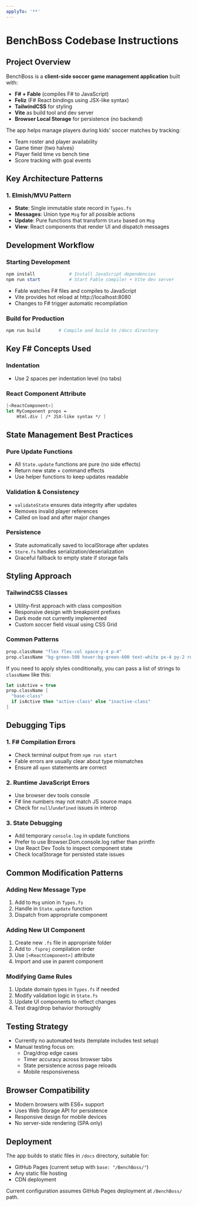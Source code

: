 ```yaml
---
applyTo: '**'
---
```


# BenchBoss Codebase Instructions

## Project Overview

BenchBoss is a **client-side soccer game management application** built with:
- **F# + Fable** (compiles F# to JavaScript)
- **Feliz** (F# React bindings using JSX-like syntax)
- **TailwindCSS** for styling
- **Vite** as build tool and dev server
- **Browser Local Storage** for persistence (no backend)

The app helps manage players during kids' soccer matches by tracking:
- Team roster and player availability
- Game timer (two halves)
- Player field time vs bench time
- Score tracking with goal events

## Key Architecture Patterns

### 1. **Elmish/MVU Pattern**
- **State**: Single immutable state record in `Types.fs`
- **Messages**: Union type `Msg` for all possible actions
- **Update**: Pure functions that transform `State` based on `Msg`
- **View**: React components that render UI and dispatch messages

## Development Workflow

### Starting Development
```powershell
npm install             # Install JavaScript dependencies
npm run start           # Start Fable compiler + Vite dev server
```
- Fable watches F# files and compiles to JavaScript
- Vite provides hot reload at http://localhost:8080
- Changes to F# trigger automatic recompilation

### Build for Production
```powershell
npm run build       # Compile and build to /docs directory
```

## **Key F# Concepts Used**

### Indentation
- Use 2 spaces per indentation level (no tabs)

### **React Component Attribute**
```fsharp
[<ReactComponent>]
let MyComponent props = 
    Html.div [ /* JSX-like syntax */ ]
```

## State Management Best Practices

### **Pure Update Functions**
- All `State.update` functions are pure (no side effects)
- Return new state + command effects
- Use helper functions to keep updates readable

### **Validation & Consistency**
- `validateState` ensures data integrity after updates
- Removes invalid player references
- Called on load and after major changes

### **Persistence**
- State automatically saved to localStorage after updates
- `Store.fs` handles serialization/deserialization
- Graceful fallback to empty state if storage fails

## Styling Approach

### TailwindCSS Classes
- Utility-first approach with class composition
- Responsive design with breakpoint prefixes
- Dark mode not currently implemented
- Custom soccer field visual using CSS Grid

### Common Patterns
```fsharp
prop.className "flex flex-col space-y-4 p-4"
prop.className "bg-green-500 hover:bg-green-600 text-white px-4 py-2 rounded"
```

If you need to apply styles conditionally, you can pass a list of strings to `className` like this:
```fsharp
let isActive = true
prop.className [
  "base-class"
  if isActive then "active-class" else "inactive-class"
]
```

## Debugging Tips

### 1. **F# Compilation Errors**
- Check terminal output from `npm run start`
- Fable errors are usually clear about type mismatches
- Ensure all `open` statements are correct

### 2. **Runtime JavaScript Errors**
- Use browser dev tools console
- F# line numbers may not match JS source maps
- Check for `null`/`undefined` issues in interop

### 3. **State Debugging**
- Add temporary `console.log` in update functions
- Prefer to use Browser.Dom.console.log rather than printfn
- Use React Dev Tools to inspect component state
- Check localStorage for persisted state issues

## Common Modification Patterns

### Adding New Message Type
1. Add to `Msg` union in `Types.fs`
2. Handle in `State.update` function
3. Dispatch from appropriate component

### Adding New UI Component
1. Create new `.fs` file in appropriate folder
2. Add to `.fsproj` compilation order
3. Use `[<ReactComponent>]` attribute
4. Import and use in parent component

### Modifying Game Rules
1. Update domain types in `Types.fs` if needed
2. Modify validation logic in `State.fs`
3. Update UI components to reflect changes
4. Test drag/drop behavior thoroughly

## Testing Strategy

- Currently no automated tests (template includes test setup)
- Manual testing focus on:
  - Drag/drop edge cases
  - Timer accuracy across browser tabs
  - State persistence across page reloads
  - Mobile responsiveness

## Browser Compatibility

- Modern browsers with ES6+ support
- Uses Web Storage API for persistence
- Responsive design for mobile devices
- No server-side rendering (SPA only)

## Deployment

The app builds to static files in `/docs` directory, suitable for:
- GitHub Pages (current setup with `base: "/BenchBoss/"`)
- Any static file hosting
- CDN deployment

Current configuration assumes GitHub Pages deployment at `/BenchBoss/` path.